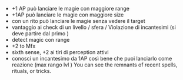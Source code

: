 - +1 AP può lanciare le magie con maggiore range
- +1AP può lanciare le magie con maggiore size
- con un rito può lanciare le magie senza vedere il target
- vantaggio ai check di un livello / sfera / Vìolazione di incantesimi (si deve partire dal primo )
- detect magic con range
- +2 to Mfx
- sixth sense, +2 ai tiri di perception attivi
- conosci un incantesimo da 1AP così bene che puoi lanciarlo come reazione (max rango lvl )
You can see the remnants of recent
spells, rituals, or tricks.

